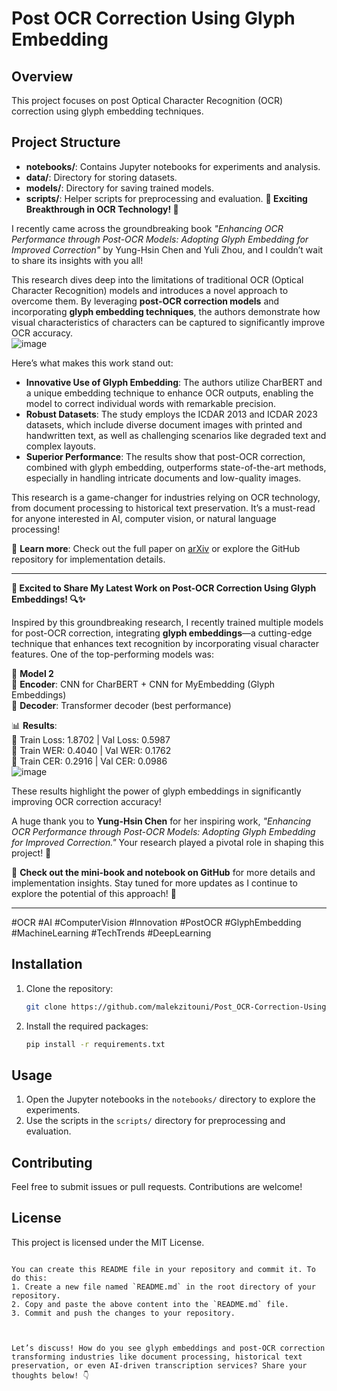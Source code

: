

# Post OCR Correction Using Glyph Embedding

## Overview
This project focuses on post Optical Character Recognition (OCR) correction using glyph embedding techniques.

## Project Structure
- **notebooks/**: Contains Jupyter notebooks for experiments and analysis.
- **data/**: Directory for storing datasets.
- **models/**: Directory for saving trained models.
- **scripts/**: Helper scripts for preprocessing and evaluation.
  **🚀 Exciting Breakthrough in OCR Technology! 🚀**  

I recently came across the groundbreaking book *"Enhancing OCR Performance through Post-OCR Models: Adopting Glyph Embedding for Improved Correction"* by Yung-Hsin Chen and Yuli Zhou, and I couldn’t wait to share its insights with you all!  

This research dives deep into the limitations of traditional OCR (Optical Character Recognition) models and introduces a novel approach to overcome them. By leveraging **post-OCR correction models** and incorporating **glyph embedding techniques**, the authors demonstrate how visual characteristics of characters can be captured to significantly improve OCR accuracy.  
![image](https://github.com/user-attachments/assets/68e4c2a3-1174-45b7-a1a1-78c579e18639)


Here’s what makes this work stand out:  
- **Innovative Use of Glyph Embedding**: The authors utilize CharBERT and a unique embedding technique to enhance OCR outputs, enabling the model to correct individual words with remarkable precision.  
- **Robust Datasets**: The study employs the ICDAR 2013 and ICDAR 2023 datasets, which include diverse document images with printed and handwritten text, as well as challenging scenarios like degraded text and complex layouts.  
- **Superior Performance**: The results show that post-OCR correction, combined with glyph embedding, outperforms state-of-the-art methods, especially in handling intricate documents and low-quality images.  

This research is a game-changer for industries relying on OCR technology, from document processing to historical text preservation. It’s a must-read for anyone interested in AI, computer vision, or natural language processing!  

📖 **Learn more**: Check out the full paper on [arXiv](https://arxiv.org/abs/2308.15262) or explore the GitHub repository for implementation details.  

---

**🚀 Excited to Share My Latest Work on Post-OCR Correction Using Glyph Embeddings! 🔍✨**  

Inspired by this groundbreaking research, I recently trained multiple models for post-OCR correction, integrating **glyph embeddings**—a cutting-edge technique that enhances text recognition by incorporating visual character features. One of the top-performing models was:  

🔹 **Model 2**  
📌 **Encoder**: CNN for CharBERT + CNN for MyEmbedding (Glyph Embeddings)  
📌 **Decoder**: Transformer decoder (best performance)  

📊 **Results**:  
🔹 Train Loss: 1.8702 | Val Loss: 0.5987  
🔹 Train WER: 0.4040 | Val WER: 0.1762  
🔹 Train CER: 0.2916 | Val CER: 0.0986  
![image](https://github.com/user-attachments/assets/44667f16-a573-4c67-928f-2e7807088381)

These results highlight the power of glyph embeddings in significantly improving OCR correction accuracy!  

A huge thank you to **Yung-Hsin Chen** for her inspiring work, *"Enhancing OCR Performance through Post-OCR Models: Adopting Glyph Embedding for Improved Correction."* Your research played a pivotal role in shaping this project! 🙌  

📖 **Check out the mini-book and notebook on GitHub** for more details and implementation insights. Stay tuned for more updates as I continue to explore the potential of this approach! 🚀  

---

#OCR #AI #ComputerVision #Innovation #PostOCR #GlyphEmbedding #MachineLearning #TechTrends #DeepLearning

## Installation
1. Clone the repository:
   ```sh
   git clone https://github.com/malekzitouni/Post_OCR-Correction-Using-Glyph-Embedding.git
   ```
2. Install the required packages:
   ```sh
   pip install -r requirements.txt
   ```

## Usage
1. Open the Jupyter notebooks in the `notebooks/` directory to explore the experiments.
2. Use the scripts in the `scripts/` directory for preprocessing and evaluation.

## Contributing
Feel free to submit issues or pull requests. Contributions are welcome!

## License
This project is licensed under the MIT License.
```

You can create this README file in your repository and commit it. To do this:
1. Create a new file named `README.md` in the root directory of your repository.
2. Copy and paste the above content into the `README.md` file.
3. Commit and push the changes to your repository.



Let’s discuss! How do you see glyph embeddings and post-OCR correction transforming industries like document processing, historical text preservation, or even AI-driven transcription services? Share your thoughts below! 👇  
